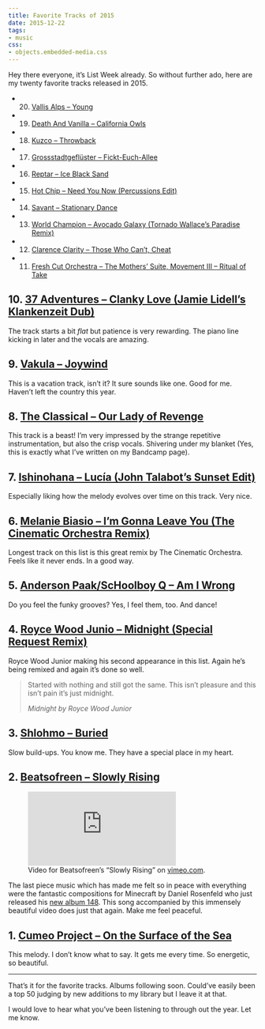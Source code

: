 ```yaml
---
title: Favorite Tracks of 2015
date: 2015-12-22
tags:
- music
css:
- objects.embedded-media.css
---
```

Hey there everyone, it’s List Week already. So without further ado, here are my twenty favorite tracks released in 2015.

<!--more-->

- 20. [Vallis Alps – Young](https://vallisalps.bandcamp.com/)
- 19. [Death And Vanilla – California Owls](https://deathandvanillamusic.bandcamp.com/album/to-where-the-wild-things-are)
- 18. [Kuzco – Throwback](https://brainanddevice.bandcamp.com/track/throwback)
- 17. [Grossstadtgeflüster – Fickt-Euch-Allee](http://www.grossstadtgefluester.de/)
- 16. [Reptar – Ice Black Sand](https://reptarmusic.bandcamp.com/album/lurid-glow)
- 15. [Hot Chip – Need You Now (Percussions Edit)](https://bleep.com/release/60592-hot-chip-need-you-now-percussions-edit)
- 14. [Savant – Stationary Dance](https://kleimer.bandcamp.com/album/artificial-dance)
- 13. [World Champion – Avocado Galaxy (Tornado Wallace’s Paradise Remix)](https://world-champion.bandcamp.com/track/avocado-galaxy-tornado-wallaces-paradise-remix)
- 12. [Clarence Clarity – Those Who Can’t, Cheat](http://store.bellaunion.com/product/clarence-clarity-no-now)
- 11. [Fresh Cut Orchestra – The Mothers’ Suite, Movement III – Ritual of Take](https://freshcutorchestra.bandcamp.com/album/from-the-vine)



## 10. [37 Adventures – Clanky Love (Jamie Lidell’s Klankenzeit Dub)](https://37adventures.bandcamp.com/album/royce-wood-junior-clanky-love-jamie-lidell-remix)

The track starts a bit *flat* but patience is very rewarding. The piano line kicking in later and the vocals are amazing.



## 9. [Vakula – Joywind](http://www.discogs.com/Vakula-A-Voyage-To-Arcturus/release/6572553)

This is a vacation track, isn’t it? It sure sounds like one. Good for me. Haven’t left the country this year.



## 8. [The Classical – Our Lady of Revenge](https://theclassical.bandcamp.com/album/diptych)

This track is a beast! I’m very impressed by the strange repetitive instrumentation, but also the crisp vocals. Shivering under my blanket (Yes, this is exactly what I’ve written on my Bandcamp page).



## 7. [Ishinohana – Lucía (John Talabot’s Sunset Edit)](https://soundcloud.com/john-talabot/ishinohana-lucia-john-talabots-sunset-edit)

Especially liking how the melody evolves over time on this track. Very nice.



## 6. [Melanie Biasio – I’m Gonna Leave You (The Cinematic Orchestra Remix)](https://melaniedebiasio.bandcamp.com/track/im-gonna-leave-you-the-cinematic-orchestra-remix)

Longest track on this list is this great remix by The Cinematic Orchestra. Feels like it never ends. In a good way.



## 5. [Anderson Paak/ScHoolboy Q – Am I Wrong](https://soundcloud.com/andersonpaak/am-i-wrong-anderson-paak)

Do you feel the funky grooves? Yes, I feel them, too. And dance!



## 4. [Royce Wood Junio – Midnight (Special Request Remix)](https://37adventures.bandcamp.com/album/royce-wood-junior-midnight-special-request-remix)

Royce Wood Junior making his second appearance in this list. Again he’s being remixed and again it’s done so well.

<blockquote>
  <p>Started with nothing and still got the same. This isn’t pleasure and this isn’t pain it’s just midnight.</p>
  <cite>Midnight by Royce Wood Junior</cite>
</blockquote>



## 3. [Shlohmo – Buried](https://www.youtube.com/watch?v=mVR10CD2Alk)

Slow build-ups. You know me. They have a special place in my heart.



## 2. [Beatsofreen – Slowly Rising](http://store.kingdeluxe.ca/album/full-circle)

<figure>
  <div class="embedded-media">
    <iframe src="https://player.vimeo.com/video/142716939" frameborder="0" allowfullscreen></iframe>
  </div>
  <figcaption>Video for Beatsofreen’s “Slowly Rising” on <a href="https://vimeo.com/142716939">vimeo.com</a>.</figcaption>
</figure>

The last piece music which has made me felt so in peace with everything were the fantastic compositions for Minecraft by Daniel Rosenfeld who just released his [new album 148](https://c418.bandcamp.com/album/148). This song accompanied by this immensely beautiful video does just that again. Make me feel peaceful.



## 1. [Cumeo Project – On the Surface of the Sea](https://www.youtube.com/watch?v=pBsViwfTeBQ)

This melody. I don’t know what to say. It gets me every time. So energetic, so beautiful.

---

That’s it for the favorite tracks. Albums following soon. Could’ve easily been a top 50 judging by new additions to my library but I leave it at that.

I would love to hear what you’ve been listening to through out the year. Let me know.
